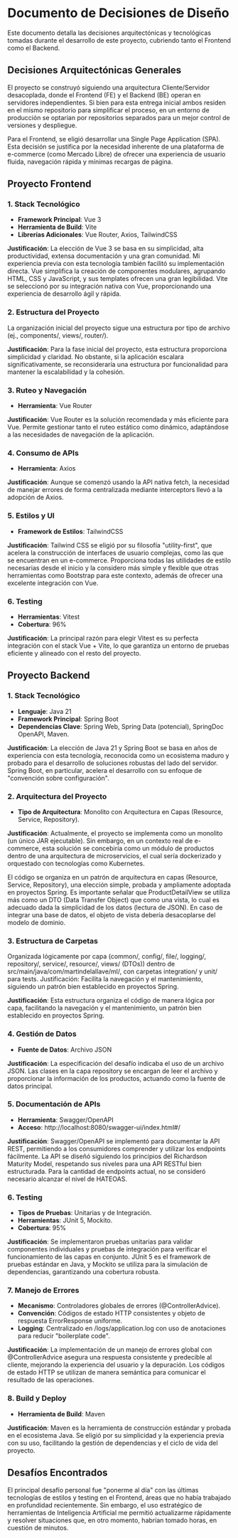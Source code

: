
# Documento de Decisiones de Diseño

Este documento detalla las decisiones arquitectónicas y tecnológicas tomadas durante el desarrollo de este proyecto, cubriendo tanto el Frontend como el Backend.

## Decisiones Arquitectónicas Generales
El proyecto se construyó siguiendo una arquitectura Cliente/Servidor desacoplada, donde el Frontend (FE) y el Backend (BE) operan en servidores independientes. Si bien para esta entrega inicial ambos residen en el mismo repositorio para simplificar el proceso, en un entorno de producción se optarían por repositorios separados para un mejor control de versiones y despliegue.

Para el Frontend, se eligió desarrollar una Single Page Application (SPA). Esta decisión se justifica por la necesidad inherente de una plataforma de e-commerce (como Mercado Libre) de ofrecer una experiencia de usuario fluida, navegación rápida y mínimas recargas de página.

## Proyecto Frontend

### 1. Stack Tecnológico
- **Framework Principal**: Vue 3
- **Herramienta de Build**: Vite
- **Librerías Adicionales**: Vue Router, Axios, TailwindCSS

**Justificación**:
La elección de Vue 3 se basa en su simplicidad, alta productividad, extensa documentación y una gran comunidad. Mi experiencia previa con esta tecnología también facilitó su implementación directa. Vue simplifica la creación de componentes modulares, agrupando HTML, CSS y JavaScript, y sus templates ofrecen una gran legibilidad. Vite se seleccionó por su integración nativa con Vue, proporcionando una experiencia de desarrollo ágil y rápida.

### 2. Estructura del Proyecto
La organización inicial del proyecto sigue una estructura por tipo de archivo (ej., components/, views/, router/).

**Justificación**:
Para la fase inicial del proyecto, esta estructura proporciona simplicidad y claridad. No obstante, si la aplicación escalara significativamente, se reconsideraría una estructura por funcionalidad para mantener la escalabilidad y la cohesión.

### 3. Ruteo y Navegación
- **Herramienta**: Vue Router

**Justificación**:
Vue Router es la solución recomendada y más eficiente para Vue. Permite gestionar tanto el ruteo estático como dinámico, adaptándose a las necesidades de navegación de la aplicación.

### 4. Consumo de APIs
- **Herramienta**: Axios

**Justificación**:
Aunque se comenzó usando la API nativa fetch, la necesidad de manejar errores de forma centralizada mediante interceptors llevó a la adopción de Axios.
### 5. Estilos y UI
- **Framework de Estilos**: TailwindCSS

**Justificación**:
Tailwind CSS se eligió por su filosofía "utility-first", que acelera la construcción de interfaces de usuario complejas, como las que se encuentran en un e-commerce. Proporciona todas las utilidades de estilo necesarias desde el inicio y la considero más simple y flexible que otras herramientas como Bootstrap para este contexto, además de ofrecer una excelente integración con Vue.

### 6. Testing
- **Herramientas**: Vitest
- **Cobertura**: 96%

**Justificación**:
La principal razón para elegir Vitest es su perfecta integración con el stack Vue + Vite, lo que garantiza un entorno de pruebas eficiente y alineado con el resto del proyecto.

## Proyecto Backend

### 1. Stack Tecnológico
- **Lenguaje**: Java 21
- **Framework Principal**: Spring Boot
- **Dependencias Clave**: Spring Web, Spring Data (potencial), SpringDoc OpenAPI, Maven.

**Justificación**:
La elección de Java 21 y Spring Boot se basa en años de experiencia con esta tecnología, reconocida como un ecosistema maduro y probado para el desarrollo de soluciones robustas del lado del servidor. Spring Boot, en particular, acelera el desarrollo con su enfoque de "convención sobre configuración".

### 2. Arquitectura del Proyecto
- **Tipo de Arquitectura**: Monolito con Arquitectura en Capas (Resource, Service, Repository).

**Justificación**:
Actualmente, el proyecto se implementa como un monolito (un único JAR ejecutable). Sin embargo, en un contexto real de e-commerce, esta solución se concebiría como un módulo de productos dentro de una arquitectura de microservicios, el cual sería dockerizado y orquestado con tecnologías como Kubernetes.

El código se organiza en un patrón de arquitectura en capas (Resource, Service, Repository), una elección simple, probada y ampliamente adoptada en proyectos Spring. Es importante señalar que ProductDetailView se utiliza más como un DTO (Data Transfer Object) que como una vista, lo cual es adecuado dada la simplicidad de los datos (lectura de JSON). En caso de integrar una base de datos, el objeto de vista debería desacoplarse del modelo de dominio.

### 3. Estructura de Carpetas
Organizada lógicamente por capa (common/, config/, file/, logging/, repository/, service/, resource/, views/ (DTOs)) dentro de src/main/java/com/martindelallave/ml/, con carpetas integration/ y unit/ para tests.
Justificación: Facilita la navegación y el mantenimiento, siguiendo un patrón bien establecido en proyectos Spring.

**Justificación**:
Esta estructura organiza el código de manera lógica por capa, facilitando la navegación y el mantenimiento, un patrón bien establecido en proyectos Spring.

### 4. Gestión de Datos
- **Fuente de Datos**: Archivo JSON

**Justificación**:
La especificación del desafío indicaba el uso de un archivo JSON. Las clases en la capa repository se encargan de leer el archivo y proporcionar la información de los productos, actuando como la fuente de datos principal.

### 5. Documentación de APIs
- **Herramienta**: Swagger/OpenAPI
- **Acceso**: http://localhost:8080/swagger-ui/index.html#/

**Justificación**:
Swagger/OpenAPI se implementó para documentar la API REST, permitiendo a los consumidores comprender y utilizar los endpoints fácilmente. La API se diseñó siguiendo los principios del Richardson Maturity Model, respetando sus niveles para una API RESTful bien estructurada. Para la cantidad de endpoints actual, no se consideró necesario alcanzar el nivel de HATEOAS.

### 6. Testing
- **Tipos de Pruebas**: Unitarias y de Integración.
- **Herramientas**: JUnit 5, Mockito.
- **Cobertura**: 95%

**Justificación**:
Se implementaron pruebas unitarias para validar componentes individuales y pruebas de integración para verificar el funcionamiento de las capas en conjunto. JUnit 5 es el framework de pruebas estándar en Java, y Mockito se utiliza para la simulación de dependencias, garantizando una cobertura robusta.

### 7. Manejo de Errores
- **Mecanismo**: Controladores globales de errores (@ControllerAdvice).
- **Convención**: Códigos de estado HTTP consistentes y objeto de respuesta ErrorResponse uniforme.
- **Logging**: Centralizado en /logs/application.log con uso de anotaciones para reducir "boilerplate code".

**Justificación**:
La implementación de un manejo de errores global con @ControllerAdvice asegura una respuesta consistente y predecible al cliente, mejorando la experiencia del usuario y la depuración. Los códigos de estado HTTP se utilizan de manera semántica para comunicar el resultado de las operaciones.

### 8. Build y Deploy
- **Herramienta de Build**: Maven

**Justificación**:
Maven es la herramienta de construcción estándar y probada en el ecosistema Java. Se eligió por su simplicidad y la experiencia previa con su uso, facilitando la gestión de dependencias y el ciclo de vida del proyecto.

## Desafíos Encontrados
El principal desafío personal fue "ponerme al día" con las últimas tecnologías de estilos y testing en el Frontend, áreas que no había trabajado en profundidad recientemente. Sin embargo, el uso estratégico de herramientas de Inteligencia Artificial me permitió actualizarme rápidamente y resolver situaciones que, en otro momento, habrían tomado horas, en cuestión de minutos.
